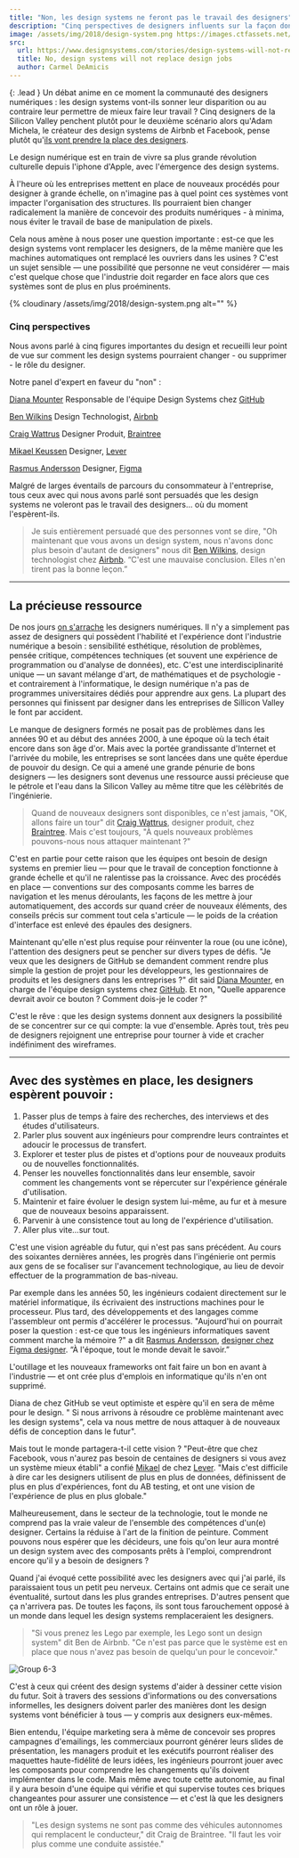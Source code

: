 ```yaml
---
title: "Non, les design systems ne feront pas le travail des designers"
description: "Cinq perspectives de designers influents sur la façon dont les design systems pourraient affecter - voire supplanter - le rôle d'un designer."
image: /assets/img/2018/design-system.png https://images.ctfassets.net/7jw9uvgmirvi/1srJpiJVpueKQSAk6sM282/30f2bd343476f1e7ea38fc951e39ce61/Group_6.png
src:
  url: https://www.designsystems.com/stories/design-systems-will-not-replace-designers/
  title: No, design systems will not replace design jobs
  author: Carmel DeAmicis
---
```


{: .lead }
Un débat anime en ce moment la communauté des designers numériques : les design systems vont-ils sonner leur disparition ou au contraire leur permettre de mieux faire leur travail ?
Cinq designers de la Silicon Valley penchent plutôt pour le deuxième scénario alors qu'Adam Michela, le créateur des design systems de Airbnb et Facebook, pense plutôt qu'[ils vont prendre la place des designers](https://www.designsystems.com/stories/will-design-systems-replace-designers/).


Le design numérique est en train de vivre sa plus grande révolution culturelle depuis l'iphone d'Apple, avec l'émergence des design systems.

À l'heure où les entreprises mettent en place de nouveaux procédés pour designer à grande échelle, on n'imagine pas à quel point ces systèmes vont impacter l'organisation des structures. Ils pourraient bien changer radicalement la manière de concevoir des produits numériques - à minima, nous éviter le travail de base de manipulation de pixels.

Cela nous amène à nous poser une question importante : est-ce que les design systems vont remplacer les designers, de la même manière que les machines automatiques ont remplacé les ouvriers dans les usines ? C'est un sujet sensible — une possibilité que personne ne veut considérer — mais c'est quelque chose que l'industrie doit regarder en face alors que ces systèmes sont de plus en plus proéminents.

{% cloudinary /assets/img/2018/design-system.png alt="" %}

### Cinq perspectives

Nous avons parlé à cinq figures importantes du design et recueilli leur point de vue sur comment les design systems pourraient changer - ou supprimer - le rôle du designer.

Notre panel d'expert en faveur du "non" :

[Diana Mounter](https://twitter.com/broccolini)
 Responsable de l'équipe Design Systems chez [GitHub](https://www.github.com)

[Ben Wilkins](https://twitter.com/thatbenlifetho)
 Design Technologist, [Airbnb](https://www.airbnb.com)

[Craig Wattrus](https://twitter.com/cwattrus)
 Designer Produit, [Braintree](https://www.braintreepayments.com)

[Mikael Keussen](https://twitter.com/keussen)
 Designer, [Lever](https://www.lever.co)

[Rasmus Andersson](https://twitter.com/rsms)
 Designer, [Figma](https://www.figma.com)

Malgré de larges éventails de parcours du consommateur à l'entreprise, tous ceux avec qui nous avons parlé sont persuadés que les design systems ne voleront pas le travail des designers… où du moment l'espèrent-ils.

> Je suis entièrement persuadé que des personnes vont se dire, "Oh maintenant que vous avons un design system, nous n'avons donc plus besoin d'autant de designers" nous dit [Ben Wilkins](https://twitter.com/thatbenlifetho), design technologist chez [Airbnb](https://www.airbnb.com). “C'est une mauvaise conclusion. Elles n'en tirent pas la bonne leçon.”

* * * * *

La précieuse ressource
----------------------

De nos jours [on s'arrache](https://techcrunch.com/2017/05/31/here-are-some-reasons-behind-techs-design-shortage/) les designers numériques. Il n'y a simplement pas assez de designers qui possèdent l'habilité et l'expérience dont l'industrie numérique a besoin : sensibilité esthétique, résolution de problèmes, pensée critique, compétences techniques (et souvent une expérience de programmation ou d'analyse de données), etc. C'est une interdisciplinarité unique — un savant mélange d'art, de mathématiques et de psychologie - et contrairement à l'informatique, le design numérique n'a pas de programmes universitaires dédiés pour apprendre aux gens. La plupart des personnes qui finissent par designer dans les entreprises de Sillicon Valley le font par accident.

Le manque de designers formés ne posait pas de problèmes dans les années 90 et au début des années 2000, à une époque où la tech était encore dans son âge d'or. Mais avec la portée grandissante d'Internet et l'arrivée du mobile, les entreprises se sont lancées dans une quête éperdue de pouvoir du design. Ce qui a amené une grande pénurie de bons designers — les designers sont devenus une ressource aussi précieuse que le pétrole et l'eau dans la Silicon Valley au même titre que les célèbrités de l'ingénierie.

> Quand de nouveaux designers sont disponibles, ce n'est jamais, "OK, allons faire un tour" dit [Craig Wattrus](https://twitter.com/cwattrus), designer produit, chez [Braintree](https://www.braintreepayments.com). Mais c'est toujours, "À quels nouveaux problèmes pouvons-nous nous attaquer maintenant ?"

C'est en partie pour cette raison que les équipes ont besoin de design systems en premier lieu — pour que le travail de conception fonctionne à grande échelle et qu'il ne ralentisse pas la croissance. Avec des procédés en place — conventions sur des composants comme les barres de navigation et les menus déroulants, les façons de les mettre à jour automatiquement, des accords sur quand créer de nouveaux éléments, des conseils précis sur comment tout cela s'articule — le poids de la création d'interface est enlevé des épaules des designers.

Maintenant qu'elle n'est plus requise pour réinventer la roue (ou une icône), l'attention des designers peut se pencher sur divers types de défis. "Je veux que les designers de GitHub se demandent comment rendre plus simple la gestion de projet pour les développeurs, les gestionnaires de produits et les designers dans les entreprises ?" dit  said [Diana Mounter](https://twitter.com/broccolini), en charge de l'équipe design systems chez [GitHub](https://www.github.com). Et non, "Quelle apparence devrait avoir ce bouton ? Comment dois-je le coder ?"

C'est le rêve : que les design systems donnent aux designers la possibilité de se concentrer sur ce qui compte: la vue d'ensemble. Après tout, très peu de designers rejoignent une entreprise pour tourner à vide et cracher indéfiniment des wireframes.

* * * * *

Avec des systèmes en place, les designers espèrent pouvoir :
---------------------------------------------------------

1.  Passer plus de temps à faire des recherches, des interviews et des études d'utilisateurs.
2.  Parler plus souvent aux ingénieurs pour comprendre leurs contraintes et adoucir le processus de transfert.
3.  Explorer et tester plus de pistes et d'options pour de nouveaux produits ou de nouvelles fonctionnalités.
4.  Penser les nouvelles fonctionnalités dans leur ensemble, savoir comment les changements vont se répercuter sur l'expérience générale d'utilisation.
5.  Maintenir et faire évoluer le design system lui-même, au fur et à mesure que de nouveaux besoins apparaissent.
6.  Parvenir à une consistence tout au long de l'expérience d'utilisation.
7.  Aller plus vite...sur tout.

C'est une vision agréable du futur, qui n'est pas sans précédent. Au cours des soixantes dernières années, les progrès dans l'ingénierie ont permis aux gens de se focaliser sur l'avancement technologique, au lieu de devoir effectuer de la programmation de bas-niveau.

Par exemple dans les années 50, les ingénieurs codaient directement sur le matériel informatique, ils écrivaient des instructions machines pour le processeur. Plus tard, des développements et des langages comme l'assembleur ont permis d'accélérer le processus. "Aujourd'hui on pourrait poser la question : est-ce que tous les ingénieurs informatiques savent comment marche la mémoire ?" a dit [Rasmus Andersson](https://twitter.com/rsms), [designer chez Figma designer](https://figma.com/). “À l'époque, tout le monde devait le savoir.”

L'outillage et les nouveaux frameworks ont fait faire un bon en avant à l'industrie — et ont crée plus d'emplois en informatique qu'ils n'en ont supprimé.

Diana de chez GitHub se veut optimiste et espère qu'il en sera de même pour le design. " Si nous arrivons à résoudre ce problème maintenant avec les design systems", cela va nous mettre de nous attaquer à de nouveaux défis de conception dans le futur".

Mais tout le monde partagera-t-il cette vision ? "Peut-être que chez Facebook, vous n'aurez pas besoin de centaines de designers si vous avez un système mieux établi" a confié [Mikael](https://twitter.com/keussen) de chez [Lever](https://www.lever.co). "Mais c'est difficile à dire car les designers utilisent de plus en plus de données, définissent de plus en plus d'expériences, font du AB testing, et ont une vision de l'expérience de plus en plus globale."

Malheureusement, dans le secteur de la technologie, tout le monde ne comprend pas la vraie valeur de l'ensemble des compétences d'un(e) designer. Certains la réduise à l'art de la finition de peinture. Comment pouvons nous espérer que les décideurs, une fois qu'on leur aura montré un design system avec des composants prêts à l'emploi, comprendront encore qu'il y a besoin de designers ?

Quand j'ai évoqué cette possibilité avec les designers avec qui j'ai parlé, ils paraissaient tous un petit peu nerveux. Certains ont admis que ce serait une éventualité, surtout dans les plus grandes entreprises. D'autres pensent que ça n'arrivera pas. De toutes les façons, ils sont tous farouchement opposé à un monde dans lequel les design systems remplaceraient les designers.

> "Si vous prenez les Lego par exemple, les Lego sont un design system" dit Ben de Airbnb. "Ce n'est pas parce que le système est en place que nous n'avez pas besoin de quelqu'un pour le concevoir."
> 
![Group 6-3](//images.ctfassets.net/7jw9uvgmirvi/oQ8KvSSLWCK8MSQwY6yWa/4442c532accb4ce34217c428cac89017/Group_6-3.png)

C'est à ceux qui créent des design systems d'aider à dessiner cette vision du futur. Soit à travers des sessions d'informations ou des conversations informelles, les designers doivent parler des manières dont les design systems vont bénéficier à tous — y compris aux designers eux-mêmes.

Bien entendu, l'équipe marketing sera à même de concevoir ses propres campagnes d'emailings, les commerciaux pourront générer leurs slides de présentation, les managers produit et les exécutifs pourront réaliser des maquettes haute-fidélité de leurs idées, les ingénieurs pourront jouer avec les composants pour comprendre les changements qu'ils doivent implémenter dans le code. Mais même avec toute cette autonomie, au final il y aura besoin d'une équipe qui vérifie et qui supervise toutes ces briques changeantes pour assurer une consistence — et c'est là que les designers ont un rôle à jouer.

> "Les design systems ne sont pas comme des véhicules autonnomes qui remplacent le conducteur," dit Craig de Braintree. "Il faut les voir plus comme une conduite assistée."
